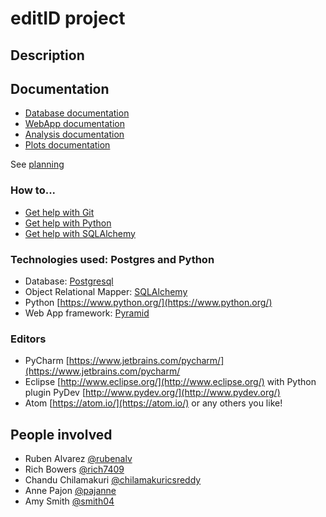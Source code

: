 # editID project

## Description


## Documentation

* [Database documentation](database.md)
* [WebApp documentation](webapp.md)
* [Analysis documentation](analysis.md)
* [Plots documentation](plots.md)

See [planning](planning.md)

### How to...

* [Get help with Git](help-git.md)
* [Get help with Python](help-python.md)
* [Get help with SQLAlchemy](help-sqlalchemy.md)


### Technologies used: Postgres and Python

* Database: [Postgresql](https://www.postgresql.org/)
* Object Relational Mapper: [SQLAlchemy](https://www.sqlalchemy.org/)
* Python [https://www.python.org/](https://www.python.org/)
* Web App framework: [Pyramid](https://trypyramid.com/)


### Editors

* PyCharm [https://www.jetbrains.com/pycharm/](https://www.jetbrains.com/pycharm/
* Eclipse [http://www.eclipse.org/](http://www.eclipse.org/) with Python plugin PyDev [http://www.pydev.org/](http://www.pydev.org/)
* Atom [https://atom.io/](https://atom.io/) or any others you like!


## People involved

* Ruben Alvarez [@rubenalv](https://github.com/rubenalv)
* Rich Bowers [@rich7409](https://github.com/rich7409)
* Chandu Chilamakuri [@chilamakuricsreddy](https://github.com/chilamakuricsreddy)
* Anne Pajon [@pajanne](https://github.com/pajanne)
* Amy Smith [@smith04](https://github.com/smith04)
